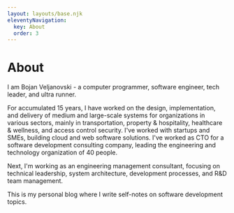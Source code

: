 ```yaml
---
layout: layouts/base.njk
eleventyNavigation:
  key: About
  order: 3
---
```

# About

I am Bojan Veljanovski - a computer programmer, software engineer, tech leader, and ultra runner.

For accumulated 15 years, I have worked on the design, implementation, and delivery of medium and large-scale systems for organizations in various sectors, mainly in transportation, property & hospitality, healthcare & wellness, and access control security. I've worked with startups and SMEs, building cloud and web software solutions. I've worked as CTO for a software development consulting company, leading the engineering and technology organization of 40 people.

Next, I'm working as an engineering management consultant, focusing on technical leadership, system architecture, development processes, and R&D team management.

This is my personal blog where I write self-notes on software development topics.
